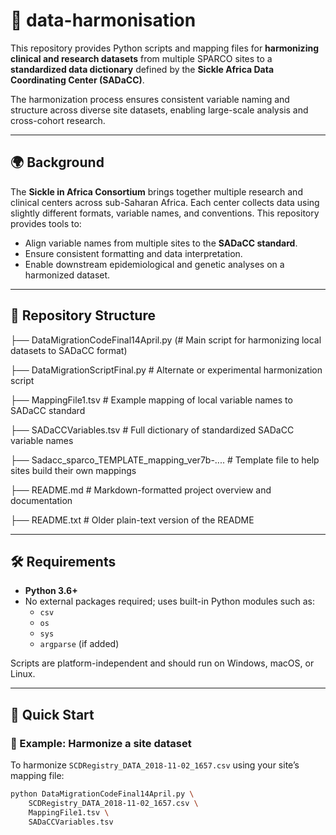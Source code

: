 # 🧬 data-harmonisation

This repository provides Python scripts and mapping files for **harmonizing clinical and research datasets** from multiple SPARCO sites to a **standardized data dictionary** defined by the **Sickle Africa Data Coordinating Center (SADaCC)**.

The harmonization process ensures consistent variable naming and structure across diverse site datasets, enabling large-scale analysis and cross-cohort research.

---

## 🌍 Background

The **Sickle in Africa Consortium** brings together multiple research and clinical centers across sub-Saharan Africa. Each center collects data using slightly different formats, variable names, and conventions. This repository provides tools to:

- Align variable names from multiple sites to the **SADaCC standard**.
- Ensure consistent formatting and data interpretation.
- Enable downstream epidemiological and genetic analyses on a harmonized dataset.

---

## 📁 Repository Structure

├── DataMigrationCodeFinal14April.py           (# Main script for harmonizing local datasets to SADaCC format)

├── DataMigrationScriptFinal.py                # Alternate or experimental harmonization script

├── MappingFile1.tsv                            # Example mapping of local variable names to SADaCC standard

├── SADaCCVariables.tsv                         # Full dictionary of standardized SADaCC variable names

├── Sadacc_sparco_TEMPLATE_mapping_ver7b-....  # Template file to help sites build their own mappings

├── README.md                                   # Markdown-formatted project overview and documentation

├── README.txt                                  # Older plain-text version of the README





---

## 🛠️ Requirements

- **Python 3.6+**
- No external packages required; uses built-in Python modules such as:
  - `csv`
  - `os`
  - `sys`
  - `argparse` (if added)

Scripts are platform-independent and should run on Windows, macOS, or Linux.

---

## 🚀 Quick Start

### 🧪 Example: Harmonize a site dataset

To harmonize `SCDRegistry_DATA_2018-11-02_1657.csv` using your site’s mapping file:

```bash
python DataMigrationCodeFinal14April.py \
    SCDRegistry_DATA_2018-11-02_1657.csv \
    MappingFile1.tsv \
    SADaCCVariables.tsv

